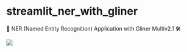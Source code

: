 # streamlit_ner_with_gliner

🔎 NER (Named Entity Recognition) Application with Gliner Multiv2.1 🛠️


[![](https://visitcount.itsvg.in/api?id=huseyincenik.streamlit_ner_with_gliner/&label=Visiter%20Count&color=10&icon=9&pretty=false)](https://visitcount.itsvg.in)
